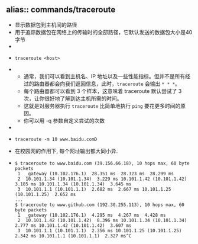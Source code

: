 alias:: commands/traceroute
-
- 显示数据包到主机间的路径
- 用于追踪数据包在网络上的传输时的全部路径，它默认发送的数据包大小是40字节
-
- ```shell
  traceroute <host>
  ```
-
  - 通常，我们可以看到主机名、IP 地址以及一些性能指标。但并不是所有经过的路由器都会向我们返回信息，此时，`traceroute` 会输出 `* * *`。
  - 每个路由器都可以看到 3 个样本，这意味着 traceroute 默认尝试了 3 次，让你很好地了解到达主机所需的时间。
  - 这就是对服务器执行 `traceroute` 比简单地执行 `ping` 要花更多时间的原因。
  - 你可以用 -q 参数自定义尝试的次数
-
- ```shell
  traceroute -m 10 www.baidu.comD
  ```
- 在校园网的作用下, 每个网址输出都大同小异.
- ```shell
  $ traceroute to www.baidu.com (39.156.66.18), 10 hops max, 60 byte packets
   1  _gateway (10.102.176.1)  28.351 ms  28.323 ms  28.299 ms
   2  10.101.1.34 (10.101.1.34)  3.229 ms 10.101.1.42 (10.101.1.42)  3.185 ms 10.101.1.34 (10.101.1.34)  3.645 ms
   3  10.101.1.1 (10.101.1.1)  2.682 ms  2.667 ms 10.101.1.25 (10.101.1.25)  2.652 ms
  ...
  $ traceroute to www.github.com (192.30.255.113), 10 hops max, 60 byte packets
   1  _gateway (10.102.176.1)  4.295 ms  4.267 ms  4.428 ms
   2  10.101.1.42 (10.101.1.42)  8.396 ms 10.101.1.34 (10.101.1.34)  2.777 ms 10.101.1.42 (10.101.1.42)  3.607 ms
   3  10.101.1.1 (10.101.1.1)  2.356 ms 10.101.1.25 (10.101.1.25)  2.342 ms 10.101.1.1 (10.101.1.1)  2.327 ms^C
  ```